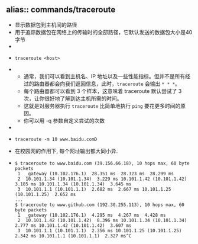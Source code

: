 alias:: commands/traceroute
-
- 显示数据包到主机间的路径
- 用于追踪数据包在网络上的传输时的全部路径，它默认发送的数据包大小是40字节
-
- ```shell
  traceroute <host>
  ```
-
  - 通常，我们可以看到主机名、IP 地址以及一些性能指标。但并不是所有经过的路由器都会向我们返回信息，此时，`traceroute` 会输出 `* * *`。
  - 每个路由器都可以看到 3 个样本，这意味着 traceroute 默认尝试了 3 次，让你很好地了解到达主机所需的时间。
  - 这就是对服务器执行 `traceroute` 比简单地执行 `ping` 要花更多时间的原因。
  - 你可以用 -q 参数自定义尝试的次数
-
- ```shell
  traceroute -m 10 www.baidu.comD
  ```
- 在校园网的作用下, 每个网址输出都大同小异.
- ```shell
  $ traceroute to www.baidu.com (39.156.66.18), 10 hops max, 60 byte packets
   1  _gateway (10.102.176.1)  28.351 ms  28.323 ms  28.299 ms
   2  10.101.1.34 (10.101.1.34)  3.229 ms 10.101.1.42 (10.101.1.42)  3.185 ms 10.101.1.34 (10.101.1.34)  3.645 ms
   3  10.101.1.1 (10.101.1.1)  2.682 ms  2.667 ms 10.101.1.25 (10.101.1.25)  2.652 ms
  ...
  $ traceroute to www.github.com (192.30.255.113), 10 hops max, 60 byte packets
   1  _gateway (10.102.176.1)  4.295 ms  4.267 ms  4.428 ms
   2  10.101.1.42 (10.101.1.42)  8.396 ms 10.101.1.34 (10.101.1.34)  2.777 ms 10.101.1.42 (10.101.1.42)  3.607 ms
   3  10.101.1.1 (10.101.1.1)  2.356 ms 10.101.1.25 (10.101.1.25)  2.342 ms 10.101.1.1 (10.101.1.1)  2.327 ms^C
  ```